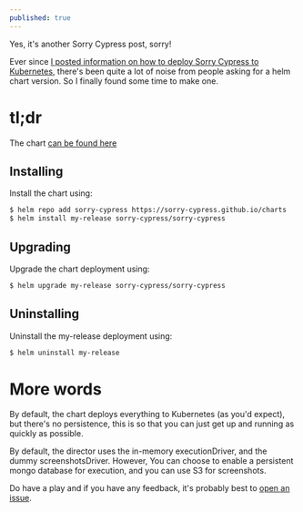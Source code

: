 ```yaml
---
published: true
---
```

Yes, it's another Sorry Cypress post, sorry!

Ever since [I posted information on how to deploy Sorry Cypress to Kubernetes](https://crumbhole.com/playing-with-sorry-cypress-and-kubernetes/), there's been quite a lot of noise from people asking for a helm chart version. So I finally found some time to make one.


# tl;dr
The chart [can be found here](https://github.com/sorry-cypress/charts)

## Installing

Install the chart using:

```bash
$ helm repo add sorry-cypress https://sorry-cypress.github.io/charts
$ helm install my-release sorry-cypress/sorry-cypress
```

## Upgrading

Upgrade the chart deployment using:

```bash
$ helm upgrade my-release sorry-cypress/sorry-cypress
```

## Uninstalling

Uninstall the my-release deployment using:

```bash
$ helm uninstall my-release
```

# More words
By default, the chart deploys everything to Kubernetes (as you'd expect), but there's no persistence, this is so that you can just get up and running as quickly as possible.

By default, the director uses the in-memory executionDriver, and the dummy screenshotsDriver. However, You can choose to enable a persistent mongo database for execution, and you can use S3 for screenshots.

Do have a play and if you have any feedback, it's probably best to [open an issue](https://github.com/sorry-cypress/charts/issues).